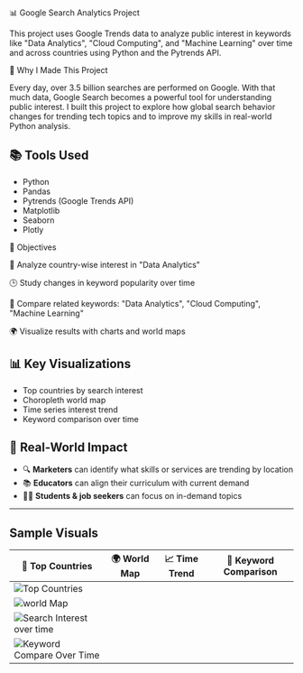 📊 Google Search Analytics Project

This project uses Google Trends data to analyze public interest in keywords like "Data Analytics", "Cloud Computing", and "Machine Learning" over time and across countries using Python and the Pytrends API.

🧠 Why I Made This Project

Every day, over 3.5 billion searches are performed on Google. With that much data, Google Search becomes a powerful tool for understanding public interest. I built this project to explore how global search behavior changes for trending tech topics and to improve my skills in real-world Python analysis.



## 📚 Tools Used
- Python
- Pandas
- Pytrends (Google Trends API)
- Matplotlib
- Seaborn
- Plotly



🎯 Objectives

📍 Analyze country-wise interest in "Data Analytics"

🕒 Study changes in keyword popularity over time

🔁 Compare related keywords: "Data Analytics", "Cloud Computing", "Machine Learning"

🌍 Visualize results with charts and world maps


## 📊 Key Visualizations
- Top countries by search interest
- Choropleth world map
- Time series interest trend
- Keyword comparison over time
  
## 💼 Real-World Impact

- 🔍 **Marketers** can identify what skills or services are trending by location
- 📚 **Educators** can align their curriculum with current demand
- 🧑‍💻 **Students & job seekers** can focus on in-demand topics

---

## Sample Visuals
📌 Top Countries | 🌍 World Map | 📈 Time Trend | 🔁 Keyword Comparison |
|------------------|-------------|---------------|------------------------|
| ![Top Countries](https://github.com/user-attachments/assets/7d929962-05db-409d-bae0-95f26b08066a)|
| ![world Map](https://github.com/user-attachments/assets/8e785110-22f3-4870-80b9-be236f6e99da)|
| ![Search Interest over time](https://github.com/user-attachments/assets/c0db6c25-df72-47c4-ad0d-62575468ad32)|
| ![Keyword Compare Over Time](https://github.com/user-attachments/assets/af5ecf66-acdc-4f0e-9918-600e6fd3f03e)|


